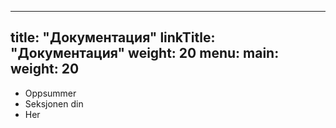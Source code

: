 
---
title: "Документация"
linkTitle: "Документация"
weight: 20
menu:
  main:
    weight: 20
---

 

* Oppsummer
* Seksjonen din
* Her


